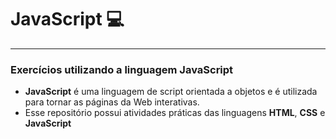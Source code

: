 # JavaScript 💻
***
### Exercícios utilizando a linguagem JavaScript

* **JavaScript** é uma linguagem de script orientada a objetos e é utilizada para tornar as páginas da Web interativas.
* Esse repositório possui atividades práticas das linguagens **HTML**, **CSS** e **JavaScript**